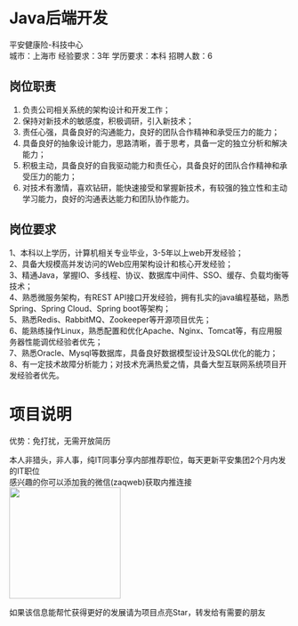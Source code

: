 # Java后端开发
平安健康险-科技中心  
城市：上海市 经验要求：3年 学历要求：本科  招聘人数：6

## 岗位职责
1. 负责公司相关系统的架构设计和开发工作；   
2. 保持对新技术的敏感度，积极调研，引入新技术；    
3. 责任心强，具备良好的沟通能力，良好的团队合作精神和承受压力的能力；   
4. 具备良好的抽象设计能力，思路清晰，善于思考，具备一定的独立分析和解决能力；   
5. 积极主动，具备良好的自我驱动能力和责任心，具备良好的团队合作精神和承受压力的能力；   
6. 对技术有激情，喜欢钻研，能快速接受和掌握新技术，有较强的独立性和主动学习能力，良好的沟通表达能力和团队协作能力。

## 岗位要求
1、本科以上学历，计算机相关专业毕业，3-5年以上web开发经验；    
2、具备大规模高并发访问的Web应用架构设计和核心开发经验；   
3、精通Java，掌握IO、多线程、协议、数据库中间件、SSO、缓存、负载均衡等技术；   
4、熟悉微服务架构，有REST API接口开发经验，拥有扎实的java编程基础，熟悉Spring、Spring Cloud、Spring boot等架构；    
5、熟悉Redis、RabbitMQ、Zookeeper等开源项目优先；   
6、能熟练操作Linux，熟悉配置和优化Apache、Nginx、Tomcat等，有应用服务器性能调优经验者优先；    
7、熟悉Oracle、Mysql等数据库，具备良好数据模型设计及SQL优化的能力；   
8、有一定技术故障分析能力；对技术充满热爱之情，具备大型互联网系统项目开发经验者优先。

# 项目说明

优势：免打扰，无需开放简历

本人非猎头，非人事，纯IT同事分享内部推荐职位，每天更新平安集团2个月内发的IT职位  
感兴趣的你可以添加我的微信(zaqweb)获取内推连接  
<img src="https://github.com/zaqweb/PA-IT-JOBS/blob/master/WechatICode.jpeg"  height="200" width="200">

如果该信息能帮忙获得更好的发展请为项目点亮Star，转发给有需要的朋友




